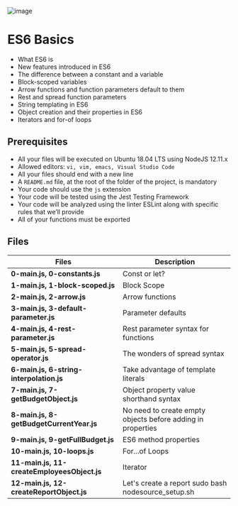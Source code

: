 ![image](https://github.com/alfredgibeau-ahoussinou/holbertonschool-web_back_end/assets/146840606/aa05aca8-7d7e-49f3-a8e9-6a0b61579a45)


# ES6 Basics
- What ES6 is
- New features introduced in ES6
- The difference between a constant and a variable
- Block-scoped variables
- Arrow functions and function parameters default to them
- Rest and spread function parameters
- String templating in ES6
- Object creation and their properties in ES6
- Iterators and for-of loops

## Prerequisites

- All your files will be executed on Ubuntu 18.04 LTS using NodeJS 12.11.x
- Allowed editors: `vi, vim, emacs, Visual Studio Code`
- All your files should end with a new line
- A `README.md` file, at the root of the folder of the project, is mandatory
- Your code should use the `js` extension
- Your code will be tested using the Jest Testing Framework
- Your code will be analyzed using the linter ESLint along with specific rules that we’ll provide
- All of your functions must be exported



## Files

| Files                                        | Description                                                 |
| -------------------------------------------- | ----------------------------------------------------------- |
| **0-main.js, 0-constants.js**                | Const or let?                                               |
| **1-main.js, 1-block-scoped.js**             | Block Scope                                                 |
| **2-main.js, 2-arrow.js**                    | Arrow functions                                             |
| **3-main.js, 3-default-parameter.js**        | Parameter defaults                                          |
| **4-main.js, 4-rest-parameter.js**           | Rest parameter syntax for functions                         |
| **5-main.js, 5-spread-operator.js**          | The wonders of spread syntax                                |
| **6-main.js, 6-string-interpolation.js**     | Take advantage of template literals                         |
| **7-main.js, 7-getBudgetObject.js**          | Object property value shorthand syntax                      |
| **8-main.js, 8-getBudgetCurrentYear.js**     | No need to create empty objects before adding in properties |
| **9-main.js, 9-getFullBudget.js**            | ES6 method properties                                       |
| **10-main.js, 10-loops.js**                  | For...of Loops                                              |
| **11-main.js, 11-createEmployeesObject.js**  | Iterator                                                    |
| **12-main.js, 12-createReportObject.js**     | Let's create a report sudo bash nodesource_setup.sh
